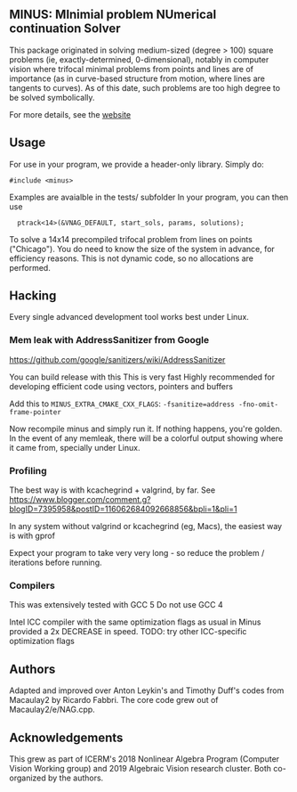 <!--<img src="vxd-logo.gif" width="215" height="84" /> -->


## MINUS: MInimial problem NUmerical continuation Solver
This package originated in solving medium-sized  (degree > 100) square problems
(ie, exactly-determined, 0-dimensional), notably in computer vision where
trifocal minimal problems from points and lines are of importance (as in
curve-based structure from motion, where lines are tangents to curves).
As of this date, such problems are too high degree to be solved symbolically.
 
For more details, see the
[website](http://multiview-3d-drawings.sourceforge.net)

## Usage
For use in your program, we provide a header-only library.
Simply do:
```
#include <minus>
```

Examples are avaialble in the tests/ subfolder
In your program, you can then use

```
  ptrack<14>(&VNAG_DEFAULT, start_sols, params, solutions);

```
To solve a 14x14 precompiled trifocal problem from lines on points ("Chicago").
You do need to know the size of the system in advance, for efficiency reasons.
This is not dynamic code, so no allocations are performed.

## Hacking

Every single advanced development tool works best under Linux.

### Mem leak with AddressSanitizer from Google

https://github.com/google/sanitizers/wiki/AddressSanitizer

You can build release with this
This is very fast
Highly recommended for developing efficient code using vectors, pointers and buffers

Add this to `MINUS_EXTRA_CMAKE_CXX_FLAGS`:
```-fsanitize=address -fno-omit-frame-pointer```

Now recompile minus and simply run it.
If nothing happens, you're golden. In the event of any memleak, there will be
a colorful output showing where it came from, specially under Linux.

### Profiling

The best way is with kcachegrind + valgrind, by far. 
See https://www.blogger.com/comment.g?blogID=7395958&postID=116062684092668856&bpli=1&pli=1

In any system without valgrind or kcachegrind (eg, Macs), the easiest way is with gprof

Expect your program to take very very long - so reduce the problem / iterations
before running.

### Compilers

This was extensively tested with GCC 5
Do not use GCC 4

Intel ICC compiler with the same optimization flags as usual in Minus provided
a 2x DECREASE in speed. TODO: try other ICC-specific optimization flags


## Authors

Adapted and improved over Anton Leykin's and Timothy Duff's codes from Macaulay2 by
Ricardo Fabbri. The core code grew out of Macaulay2/e/NAG.cpp.

## Acknowledgements
This grew as part of ICERM's 2018 Nonlinear Algebra Program (Computer Vision
Working group) and 2019 Algebraic Vision research cluster. Both co-organized by
the authors.
